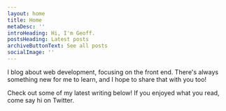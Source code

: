 ```yaml
---
layout: home
title: Home
metaDesc: ''
introHeading: Hi, I'm Geoff.
postsHeading: Latest posts
archiveButtonText: See all posts
socialImage: ''
---
```


I blog about web development, focusing on the front end. There's always something new for me to learn, and I hope to share that with you too!

Check out some of my latest writing below! If you enjoyed what you read, come say hi on Twitter.

